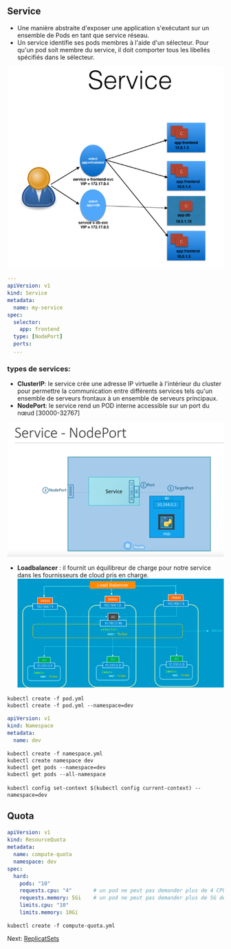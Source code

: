 ## Service
* Une manière abstraite d'exposer une application s'exécutant sur un ensemble de Pods en tant que service réseau.
* Un service identifie ses pods membres à l'aide d'un sélecteur. Pour qu'un pod soit membre du service, il doit comporter tous les libellés spécifiés dans le sélecteur.

![](../images/service.png)



```yaml
---
apiVersion: v1
kind: Service
metadata:
  name: my-service
spec:
  selector:
    app: frontend
  type: [NodePort]
  ports:
  ...
```

### types de services:
* **ClusterIP**: le service crée une adresse IP virtuelle à l'intérieur du cluster pour permettre la communication entre différents services tels qu'un ensemble de serveurs frontaux à un ensemble de serveurs principaux.
* **NodePort**: le service rend un POD interne accessible sur un port du nœud [30000-32767]

![](../images/Screenshot_20190722_110641.png)
* **Loadbalancer** : il fournit un équilibreur de charge pour notre service dans les fournisseurs de cloud pris en charge.
![](../images/multiple-nodes.png)






```
kubectl create -f pod.yml
kubectl create -f pod.yml --namespace=dev
```

```yaml
apiVersion: v1
kind: Namespace
metadata:
  name: dev
```

```
kubectl create -f namespace.yml
kubectl create namespace dev
kubectl get pods --namespace=dev
kubectl get pods --all-namespace

kubectl config set-context $(kubectl config current-context) --namespace=dev
```


## Quota
```yaml
apiVersion: v1
kind: ResourceQuota
metadata:
  name: compute-quota
  namespace: dev
spec:
  hard:
    pods: "10"
    requests.cpu: "4" 		# un pod ne peut pas demander plus de 4 CPU
    requests.memory: 5Gi 	# un pod ne peut pas demander plus de 5G de memoire
    limits.cpu: "10"	
    limits.memory: 10Gi
```

```
kubectl create -f compute-quota.yml
```

Next: [ReplicatSets](../objects/service.md)
